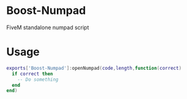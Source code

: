 # Boost-Numpad

FiveM standalone numpad script

# Usage
```LUA
exports['Boost-Numpad']:openNumpad(code,length,function(correct)
  if correct then
    -- Do something
  end
end)
```

